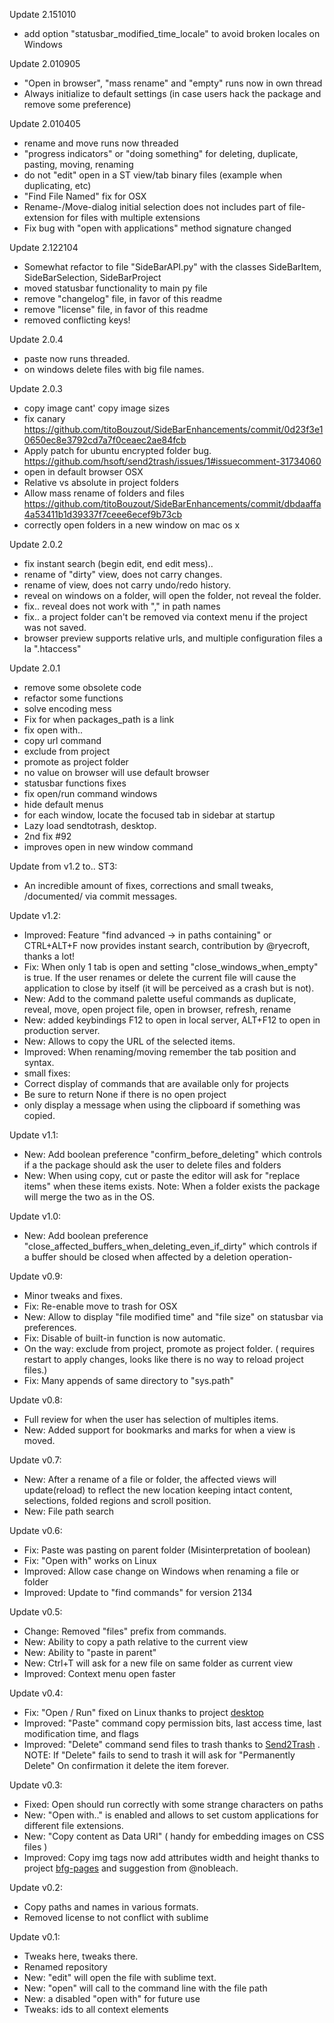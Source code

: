Update 2.151010

* add option "statusbar_modified_time_locale" to avoid broken locales on Windows

Update 2.010905

* "Open in browser", "mass rename" and "empty" runs now in own thread
* Always initialize to default settings (in case users hack the package and remove some preference)

Update 2.010405

* rename and move runs now threaded
* "progress indicators" or "doing something" for deleting, duplicate, pasting,  moving, renaming
* do not "edit" open in a ST view/tab binary files (example when duplicating, etc)
* "Find File Named" fix for OSX
* Rename-/Move-dialog initial selection does not includes part of file-extension for files with multiple extensions
* Fix bug with "open with applications" method signature changed

Update 2.122104

* Somewhat refactor to file "SideBarAPI.py" with the classes SideBarItem, SideBarSelection, SideBarProject
* moved statusbar functionality to main py file
* remove "changelog" file, in favor of this readme
* remove "license" file, in favor of this readme
* removed conflicting keys!

Update 2.0.4

* paste now runs threaded.
* on windows delete files with big file names.

Update 2.0.3

* copy image cant' copy image sizes
* fix canary <https://github.com/titoBouzout/SideBarEnhancements/commit/0d23f3e10650ec8e3792cd7a7f0ceaec2ae84fcb>
* Apply patch for ubuntu encrypted folder bug. <https://github.com/hsoft/send2trash/issues/1#issuecomment-31734060>
* open in default browser OSX
* Relative vs absolute in project folders
* Allow mass rename of folders and files <https://github.com/titoBouzout/SideBarEnhancements/commit/dbdaaffa4a53411b1d39337f7ceee6ecef9b73cb>
* correctly open folders in a new window on mac os x

Update 2.0.2

* fix instant search (begin edit, end edit mess)..
* rename of "dirty" view, does not carry changes.
* rename of view, does not carry undo/redo history.
* reveal on windows on a folder, will open the folder, not reveal the folder.
* fix.. reveal does not work with "," in path names
* fix.. a project folder can't be removed via context menu if the project was not saved.
* browser preview supports relative urls, and multiple configuration files a la ".htaccess"

Update 2.0.1

* remove some obsolete code
* refactor some functions
* solve encoding mess
* Fix for when packages\_path is a link
* fix open with..
* copy url command
* exclude from project
* promote as project folder
* no value on browser will use default browser
* statusbar functions fixes
* fix open/run command windows
* hide default menus
* for each window, locate the focused tab in sidebar at startup
* Lazy load sendtotrash, desktop.
* 2nd fix \#92
* improves open in new window command

Update from v1.2 to.. ST3:

* An incredible amount of fixes, corrections and small tweaks, /documented/ via commit messages.

Update v1.2:

* Improved: Feature "find advanced -\> in paths containing" or CTRL+ALT+F now provides instant search, contribution by @ryecroft, thanks a lot!
* Fix: When only 1 tab is open and setting "close\_windows\_when\_empty" is true. If the user renames or delete the current file will cause the application to close by itself (it will be perceived as a crash but is not).
* New: Add to the command palette useful commands as duplicate, reveal, move, open project file, open in browser, refresh, rename
* New: added keybindings F12 to open in local server, ALT+F12 to open in production server.
* New: Allows to copy the URL of the selected items.
* Improved: When renaming/moving remember the tab position and syntax.
* small fixes:
* Correct display of commands that are available only for projects
* Be sure to return None if there is no open project
* only display a message when using the clipboard if something was copied.

Update v1.1:

* New: Add boolean preference "confirm\_before\_deleting" which controls if a the package should ask the user to delete files and folders
* New: When using copy, cut or paste the editor will ask for "replace items" when these items exists. Note: When a folder exists the package will merge the two as in the OS.

Update v1.0:

* New: Add boolean preference "close\_affected\_buffers\_when\_deleting\_even\_if\_dirty" which controls if a buffer should be closed when affected by a deletion operation-

Update v0.9:

* Minor tweaks and fixes.
* Fix: Re-enable move to trash for OSX
* New: Allow to display "file modified time" and "file size" on statusbar via preferences.
* Fix: Disable of built-in function is now automatic.
* On the way: exclude from project, promote as project folder. ( requires restart to apply changes, looks like there is no way to reload project files.)
* Fix: Many appends of same directory to "sys.path"

Update v0.8:

* Full review for when the user has selection of multiples items.
* New: Added support for bookmarks and marks for when a view is moved.

Update v0.7:

* New: After a rename of a file or folder, the affected views will update(reload) to reflect the new location keeping intact content, selections, folded regions and scroll position.
* New: File path search

Update v0.6:

* Fix: Paste was pasting on parent folder (Misinterpretation of boolean)
* Fix: "Open with" works on Linux
* Improved: Allow case change on Windows when renaming a file or folder
* Improved: Update to "find commands" for version 2134

Update v0.5:

* Change: Removed "files" prefix from commands.
* New: Ability to copy a path relative to the current view
* New: Ability to "paste in parent"
* New: Ctrl+T will ask for a new file on same folder as current view
* Improved: Context menu open faster

Update v0.4:

* Fix: "Open / Run" fixed on Linux thanks to project [desktop](http://pypi.python.org/pypi/desktop)
* Improved: "Paste" command copy permission bits, last access time, last modification time, and flags
* Improved: "Delete" command send files to trash thanks to [Send2Trash](http://pypi.python.org/pypi/Send2Trash) . NOTE: If "Delete" fails to send to trash it will ask for "Permanently Delete" On confirmation it delete the item forever.

Update v0.3:

* Fixed: Open should run correctly with some strange characters on paths
* New: "Open with.." is enabled and allows to set custom applications for different file extensions.
* New: "Copy content as Data URI" ( handy for embedding images on CSS files )
* Improved: Copy img tags now add attributes width and height thanks to project [bfg-pages](http://code.google.com/p/bfg-pages) and suggestion from @nobleach.

Update v0.2:

* Copy paths and names in various formats.
* Removed license to not conflict with sublime

Update v0.1:

* Tweaks here, tweaks there.
* Renamed repository
* New: "edit" will open the file with sublime text.
* New: "open" will call to the command line with the file path
* New: a disabled "open with" for future use
* Tweaks: ids to all context elements
